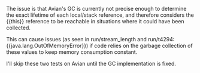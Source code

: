 The issue is that Avian's GC is currently not precise enough to determine the exact lifetime of each local/stack reference, and therefore considers the {{this}} reference to be reachable in situations where it could have been collected.

This can cause issues (as seen in run/stream_length and run/t4294: {{java.lang.OutOfMemoryError}}) if code relies on the garbage collection of these values to keep memory consumption constant.

I'll skip these two tests on Avian until the GC implementation is fixed.

